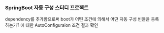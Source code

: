 ### SpringBoot  자동 구성 스터디 프로젝트
dependency를 추가함으로써 boot가 어떤 조건에 의해서 어떤 자동 구성 빈들을 등록하는가? 에 대한 AutoConfiguraion 조건 결과 확인